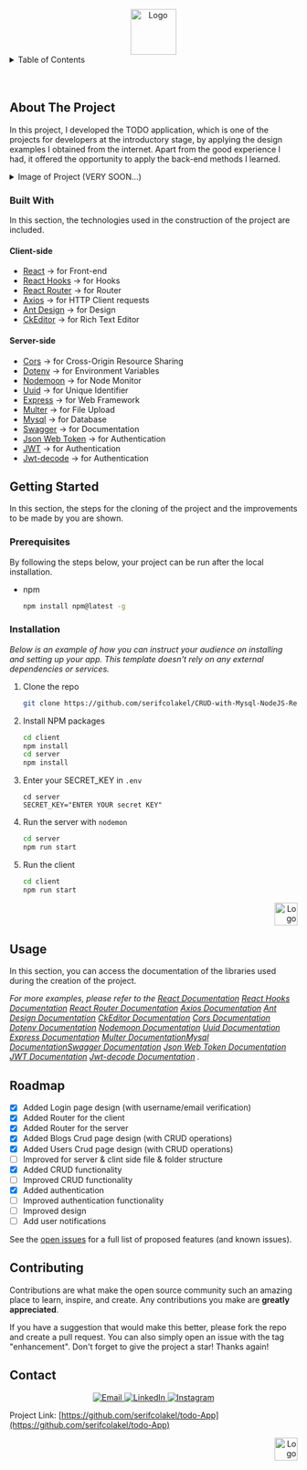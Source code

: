 <!-- PROJECT LOGO -->
<br />
<div align="center">
  <a href="https://github.com/serifcolakel">
    <img src="https://i.hizliresim.com/a27dhrh.jpg" alt="Logo" width="80" height="80">
  </a>
</div>

<!-- TABLE OF CONTENTS -->
<details>
  <summary>Table of Contents</summary>
  <ol>
    <li>
      <a href="#about-the-project">About The Project</a>
      <ul>
        <li><a href="#built-with">Built With</a></li>
      </ul>
    </li>
    <li>
      <a href="#getting-started">Getting Started</a>
      <ul>
        <li><a href="#prerequisites">Prerequisites</a></li>
        <li><a href="#installation">Installation</a></li>
      </ul>
    </li>
    <li><a href="#usage">Usage</a></li>
    <li><a href="#roadmap">Roadmap</a></li>
    <li><a href="#contributing">Contributing</a></li>
    <li><a href="#contact">Contact</a></li>
  </ol>
</details>

<!-- ABOUT THE PROJECT -->
<br />
<br />

## About The Project

In this project, I developed the TODO application, which is one of the projects for developers at the introductory stage, by applying the design examples I obtained from the internet. Apart from the good experience I had, it offered the opportunity to apply the back-end methods I learned.

<details>
  <summary>Image of Project (VERY SOON...)</summary>
  <ol>
    <li>
        <p>Home Page</p>
    </li>
  </ol>
</details>

### Built With

In this section, the technologies used in the construction of the project are included.

#### Client-side

- [React](https://reactjs.org/) -> for Front-end
- [React Hooks](https://reactjs.org/docs/hooks-intro.html) -> for Hooks
- [React Router](https://reacttraining.com/react-router/web/guides/quick-start) -> for Router
- [Axios](https://www.npmjs.com/package/axios) -> for HTTP Client requests
- [Ant Design](https://ant.design/) -> for Design
- [CkEditor](https://ckeditor.com/) -> for Rich Text Editor

#### Server-side

- [Cors](https://cors.io/) -> for Cross-Origin Resource Sharing
- [Dotenv](https://www.npmjs.com/package/dotenv) -> for Environment Variables
- [Nodemoon](https://www.npmjs.com/package/nodemon) -> for Node Monitor
- [Uuid](https://www.npmjs.com/package/uuid) -> for Unique Identifier
- [Express](https://expressjs.com/) -> for Web Framework
- [Multer](https://www.npmjs.com/package/multer) -> for File Upload
- [Mysql](https://www.npmjs.com/package/mysql) -> for Database
- [Swagger](https://swagger.io/) -> for Documentation
- [Json Web Token](https://www.npmjs.com/package/jsonwebtoken) -> for Authentication
- [JWT](https://www.npmjs.com/package/jwt) -> for Authentication
- [Jwt-decode](https://www.npmjs.com/package/jwt-decode) -> for Authentication

<!-- GETTING STARTED -->

## Getting Started

In this section, the steps for the cloning of the project and the improvements to be made by you are shown.

### Prerequisites

By following the steps below, your project can be run after the local installation.

- npm
  ```sh
  npm install npm@latest -g
  ```

### Installation

_Below is an example of how you can instruct your audience on installing and setting up your app. This template doesn't rely on any external dependencies or services._

1. Clone the repo
   ```sh
   git clone https://github.com/serifcolakel/CRUD-with-Mysql-NodeJS-ReactJS
   ```
2. Install NPM packages
   ```sh
   cd client
   npm install
   cd server
   npm install
   ```
3. Enter your SECRET_KEY in `.env`
   ```.env
   cd server
   SECRET_KEY="ENTER YOUR secret KEY"
   ```
4. Run the server with `nodemon`
   ```sh
   cd server
   npm run start
   ```
5. Run the client
   ```sh
   cd client
   npm run start
   ```

<div align="right">
  <a href="#top">
      <img src="https://i.hizliresim.com/oxq9b8i.png" alt="Logo" width="40px" height="40px">
  </a>
</div>

<!-- USAGE EXAMPLES -->

## Usage

In this section, you can access the documentation of the libraries used during the creation of the project.

_For more examples, please refer to the [React Documentation](https://reactjs.org/) [React Hooks Documentation](https://reactjs.org/docs/hooks-intro.html) [React Router Documentation](https://reacttraining.com/react-router/web/guides/quick-start) [Axios Documentation](https://www.npmjs.com/package/axios) [Ant Design Documentation](https://ant.design/) [CkEditor Documentation](https://ckeditor.com/) [Cors Documentation](https://cors.io/) [Dotenv Documentation](https://www.npmjs.com/package/dotenv) [Nodemoon Documentation](https://www.npmjs.com/package/nodemon) [Uuid Documentation](https://www.npmjs.com/package/uuid) [Express Documentation](https://expressjs.com/) [Multer Documentation](https://www.npmjs.com/package/multer)[Mysql Documentation](https://www.npmjs.com/package/mysql)[Swagger Documentation](https://swagger.io/) [Json Web Token Documentation](https://www.npmjs.com/package/jsonwebtoken) [JWT Documentation](https://www.npmjs.com/package/jwt) [Jwt-decode Documentation](https://www.npmjs.com/package/jwt-decode) ._

<!-- ROADMAP -->

## Roadmap

- [x] Added Login page design (with username/email verification)
- [x] Added Router for the client
- [x] Added Router for the server
- [x] Added Blogs Crud page design (with CRUD operations)
- [x] Added Users Crud page design (with CRUD operations)
- [ ] Improved for server & clint side file & folder structure
- [x] Added CRUD functionality
- [ ] Improved CRUD functionality
- [x] Added authentication
- [ ] Improved authentication functionality
- [ ] Improved design
- [ ] Add user notifications

See the [open issues](https://github.com/serifcolakel/CRUD-with-Mysql-NodeJS-ReactJS/issues) for a full list of proposed features (and known issues).

<!-- CONTRIBUTING -->

## Contributing

Contributions are what make the open source community such an amazing place to learn, inspire, and create. Any contributions you make are **greatly appreciated**.

If you have a suggestion that would make this better, please fork the repo and create a pull request. You can also simply open an issue with the tag "enhancement".
Don't forget to give the project a star! Thanks again!

<!-- CONTACT -->

## Contact

<p align="center">
    <a href="mailto:serifcolakel0@gmail.com">
        <img alt="Email" src="https://img.shields.io/badge/Email-serifcolakel0@gmail.com-green style=flat&logo=gmail">
    </a>
    <a href="https://www.linkedin.com/in/serifcolakel/" target="_blank">
        <img alt="LinkedIn" src="https://img.shields.io/badge/LinkedIn-@serifcolakel-blue?style=flat&logo=linkedin">
    </a>
    <a href="https://www.instagram.com/serifcolakell/">
        <img alt="Instagram" src="https://img.shields.io/badge/Instagram-serifcolakell-red?style=flat-square&logo=instagram">
    </a>
</p>

Project Link: [https://github.com/serifcolakel/todo-App](https://github.com/serifcolakel/todo-App)

<div align="right">
  <a href="#top">
      <img src="https://i.hizliresim.com/oxq9b8i.png" alt="Logo" width="40px" height="40px">
  </a>
</div>
